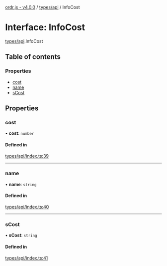 [ordr.js - v4.0.0](../README.md) / [types/api](../modules/types_api.md) / InfoCost

# Interface: InfoCost

[types/api](../modules/types_api.md).InfoCost

## Table of contents

### Properties

- [cost](types_api.InfoCost.md#cost)
- [name](types_api.InfoCost.md#name)
- [sCost](types_api.InfoCost.md#scost)

## Properties

### cost

• **cost**: `number`

#### Defined in

[types/api/index.ts:39](https://github.com/LockBlock-dev/ordr.js/blob/6ed11d0/src/types/api/index.ts#L39)

___

### name

• **name**: `string`

#### Defined in

[types/api/index.ts:40](https://github.com/LockBlock-dev/ordr.js/blob/6ed11d0/src/types/api/index.ts#L40)

___

### sCost

• **sCost**: `string`

#### Defined in

[types/api/index.ts:41](https://github.com/LockBlock-dev/ordr.js/blob/6ed11d0/src/types/api/index.ts#L41)
